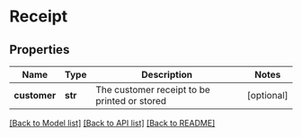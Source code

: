 # Receipt

## Properties
Name | Type | Description | Notes
------------ | ------------- | ------------- | -------------
**customer** | **str** | The customer receipt to be printed or stored | [optional] 

[[Back to Model list]](../README.md#documentation-for-models) [[Back to API list]](../README.md#documentation-for-api-endpoints) [[Back to README]](../README.md)


